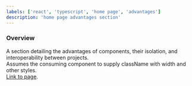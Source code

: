 ```yaml
---
labels: ['react', 'typescript', 'home page', 'advantages']
description: 'home page advantages section'
---
```


### Overview
  
A section detailing the advantages of components, their isolation, and interoperability between projects.  
Assumes the consuming component to supply className with width and other styles.  
[Link to page](https://bit.dev).
